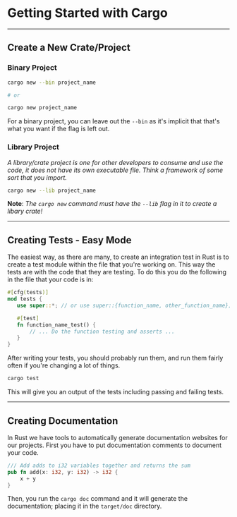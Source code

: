 # Getting Started with Cargo

---

## Create a New Crate/Project
### Binary Project  
```bash
cargo new --bin project_name

# or

cargo new project_name
```
  
For a binary project, you can leave out the `--bin` as it's implicit that that's what you want if the flag is left out.  
  
### Library Project 
*A library/crate project is one for other developers to consume and use the code, it does not have its own executable file. Think a framework of some sort that you import.*  
```bash
cargo new --lib project_name
```  
**Note**: *The `cargo new` command must have the `--lib` flag in it to create a libary crate!*  
  
---  
  
## Creating Tests - Easy Mode
The easiest way, as there are many, to create an integration test in Rust is to create a test module within the file that you're working on. This way the tests are with the code that they are testing. To do this you do the following in the file that your code is in:
```rust
#[cfg(tests)]
mod tests {
   use super::*; // or use super::{function_name, other_function_name}; or use super::function_to_test;

   #[test]
   fn function_name_test() {
       // ... Do the function testing and asserts ...
   }
}
```  
  
After writing your tests, you should probably run them, and run them fairly often if you're changing a lot of things.  
```bash
cargo test
```  
  
This will give you an output of the tests including passing and failing tests.  
  
---
  
## Creating Documentation
In Rust we have tools to automatically generate documentation websites for our projects. First you have to put documentation comments to document your code.
```rust
/// Add adds to i32 variables together and returns the sum
pub fn add(x: i32, y: i32) -> i32 {
    x + y
}
```  
  
Then, you run the `cargo doc` command and it will generate the documentation; placing it in the `target/doc` directory.
